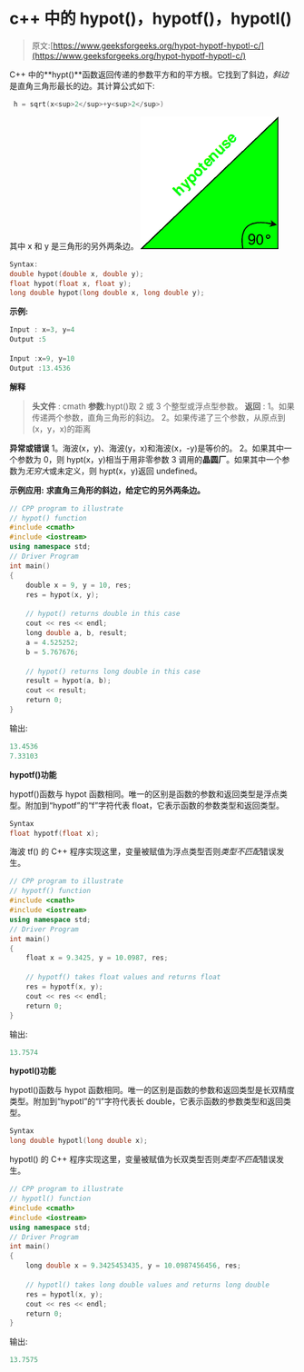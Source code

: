# c++ 中的 hypot()，hypotf()，hypotl()

> 原文:[https://www.geeksforgeeks.org/hypot-hypotf-hypotl-c/](https://www.geeksforgeeks.org/hypot-hypotf-hypotl-c/)

C++ 中的**hypt()**函数返回传递的参数平方和的平方根。它找到了斜边，*斜边*是直角三角形最长的边。其计算公式如下:

```cpp
 h = sqrt(x<sup>2</sup>+y<sup>2</sup>)
```

其中 x 和 y 是三角形的另外两条边。
![](img/70779a9d7c2c7a654625dff7fc21f5c3.png)

```cpp
Syntax:
double hypot(double x, double y);
float hypot(float x, float y);
long double hypot(long double x, long double y);

```

**示例:**

```cpp
Input : x=3, y=4
Output :5

Input :x=9, y=10
Output :13.4536

```

**解释**

> **头文件** : cmath
> **参数**:hypt()取 2 或 3 个整型或浮点型参数。
> **返回** :
> 1。如果传递两个参数，直角三角形的斜边。
> 2。如果传递了三个参数，从原点到(x，y，x)的距离

**异常或错误**
1。海波(x，y)、海波(y，x)和海波(x，-y)是等价的。
2。如果其中一个参数为 0，则 hypt(x，y)相当于用非零参数
3 调用的**晶圆厂**。如果其中一个参数为*无穷大*或未定义，则 hypt(x，y)返回 undefined。

**示例应用:** **求直角三角形的斜边，给定它的另外两条边。**

```cpp
// CPP program to illustrate
// hypot() function
#include <cmath>
#include <iostream>
using namespace std;
// Driver Program
int main()
{
    double x = 9, y = 10, res;
    res = hypot(x, y);

    // hypot() returns double in this case
    cout << res << endl;
    long double a, b, result;
    a = 4.525252;
    b = 5.767676;

    // hypot() returns long double in this case
    result = hypot(a, b);
    cout << result;
    return 0;
}
```

输出:

```cpp
13.4536
7.33103

```

**hypotf()功能**

hypotf()函数与 hypot 函数相同。唯一的区别是函数的参数和返回类型是浮点类型。附加到“hypotf”的“f”字符代表 float，它表示函数的参数类型和返回类型。

```cpp
Syntax
float hypotf(float x);

```

海波 tf()
的 C++ 程序实现这里，变量被赋值为浮点类型否则*类型不匹配*错误发生。

```cpp
// CPP program to illustrate
// hypotf() function
#include <cmath>
#include <iostream>
using namespace std;
// Driver Program
int main()
{
    float x = 9.3425, y = 10.0987, res;

    // hypotf() takes float values and returns float
    res = hypotf(x, y);
    cout << res << endl;
    return 0;
}
```

输出:

```cpp
13.7574

```

**hypotl()功能**

hypotl()函数与 hypot 函数相同。唯一的区别是函数的参数和返回类型是长双精度类型。附加到“hypotl”的“l”字符代表长 double，它表示函数的参数类型和返回类型。

```cpp
Syntax
long double hypotl(long double x);

```

hypotl()
的 C++ 程序实现这里，变量被赋值为长双类型否则*类型不匹配*错误发生。

```cpp
// CPP program to illustrate
// hypotl() function
#include <cmath>
#include <iostream>
using namespace std;
// Driver Program
int main()
{
    long double x = 9.3425453435, y = 10.0987456456, res;

    // hypotl() takes long double values and returns long double
    res = hypotl(x, y);
    cout << res << endl;
    return 0;
}
```

输出:

```cpp
13.7575

```